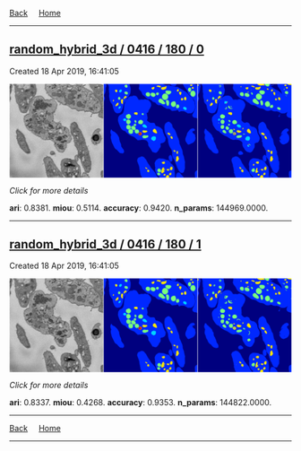 
[Back](..)&nbsp;&nbsp;&nbsp;&nbsp;&nbsp;[Home](https://leapmanlab.github.io/snapshots)

---

<div class="summary"><a href="0"><h2>random_hybrid_3d / 0416 / 180 / 0</h2></a><p>Created 18 Apr 2019, 16:41:05
</p><a href="0"><img src="0/media/summary.png" align="center"></a><p>
<i>Click for more details</i>
</p></div>

**ari**: 0.8381. **miou**: 0.5114. **accuracy**: 0.9420. **n_params**: 144969.0000. 

---

<div class="summary"><a href="1"><h2>random_hybrid_3d / 0416 / 180 / 1</h2></a><p>Created 18 Apr 2019, 16:41:05
</p><a href="1"><img src="1/media/summary.png" align="center"></a><p>
<i>Click for more details</i>
</p></div>

**ari**: 0.8337. **miou**: 0.4268. **accuracy**: 0.9353. **n_params**: 144822.0000. 

---

[Back](..)&nbsp;&nbsp;&nbsp;&nbsp;&nbsp;[Home](https://leapmanlab.github.io/snapshots)

---